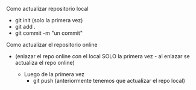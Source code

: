 Como actualizar repositorio local

- git init (solo la primera vez)
- git add .
- git commit -m "un commit"

Como actualizar el repositorio online

- (enlazar el repo online con el local SOLO la primera vez - al enlazar se actualiza el repo online)

    - Luego de la primera vez
        - git push (anteriormente tenemos que actualizar el repo local)